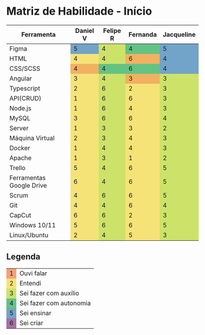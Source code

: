 # Matriz de Habilidade - Início

<table>
  <thead>
    <tr>
      <th>Ferramenta</th>
      <th>Daniel V</th>
      <th>Felipe R</th>
      <th>Fernanda</th>
      <th>Jacqueline</th>
    </tr>
  </thead>
  <tbody>
    <tr>
      <td>Figma</td>
      <td style="background-color: #72a3c8;">5</td> 
      <td style="background-color: #cde269;">4</td>
      <td style="background-color: #63c384;">4</td>
      <td style="background-color: #72a3c8;">5</td>
    </tr>
    <tr>
      <td>HTML</td>
      <td style="background-color: #f6e378;">4</td>
      <td style="background-color: #cde269;">4</td>
      <td style="background-color: #f2b160;">6</td>
      <td style="background-color: #72a3c8;">4</td>
    </tr>
    <tr>
      <td>CSS/SCSS</td>
      <td style="background-color: #f2b160;">4</td>
      <td style="background-color: #63c384;">4</td>
      <td style="background-color: #63c384;">6</td>
      <td style="background-color: #72a3c8;">4</td>
    </tr>
    <tr>
      <td>Angular</td>
      <td style="background-color: #f6e378;">3</td>
      <td style="background-color: #cde269;">4</td>
      <td style="background-color: #f2b160;">3</td>
      <td style="background-color: #cde269;">3</td>
    </tr>
    <tr>
      <td>Typescript</td>
      <td style="background-color: #f6e378;">2</td>
      <td style="background-color: #cde269;">6</td>
      <td style="background-color: #f6e378;">2</td>
      <td style="background-color: #cde269;">3</td>
    </tr>
    <tr>
      <td>API(CRUD)</td>
      <td style="background-color: #f6e378;">1</td>
      <td style="background-color: #cde269;">6</td>
      <td style="background-color: #f6e378;">6</td>
      <td style="background-color: #cde269;">3</td>
    </tr>
    <tr>
      <td>Node.js</td>
      <td style="background-color: #f6e378;">1</td>
      <td style="background-color: #cde269;">6</td>
      <td style="background-color: #f6e378;">4</td>
      <td style="background-color: #cde269;">3</td>
    </tr>
    <tr>
      <td>MySQL</td>
      <td style="background-color: #f6e378;">3</td>
      <td style="background-color: #cde269;">6</td>
      <td style="background-color: #f6e378;">6</td>
      <td style="background-color: #cde269;">4</td>
    </tr>
    <tr>
      <td>Server</td>
      <td style="background-color: #f6e378;">1</td>
      <td style="background-color: #cde269;">3</td>
      <td style="background-color: #f6e378;">3</td>
      <td style="background-color: #cde269;">2</td>
    </tr>
    <tr>
      <td>Máquina Virtual</td>
      <td style="background-color: #f6e378;">2</td>
      <td style="background-color: #cde269;">3</td>
      <td style="background-color: #f6e378;">4</td>
      <td style="background-color: #cde269;">3</td>
    </tr>
    <tr>
      <td>Docker</td>
      <td style="background-color: #f6e378;">1</td>
      <td style="background-color: #cde269;">4</td>
      <td style="background-color: #f6e378;">4</td>
      <td style="background-color: #cde269;">3</td>
    </tr>
    <tr>
      <td>Apache</td>
      <td style="background-color: #f6e378;">1</td>
      <td style="background-color: #cde269;">3</td>
      <td style="background-color: #f6e378;">1</td>
      <td style="background-color: #cde269;">2</td>
    </tr>
    <tr>
      <td>Trello</td>
      <td style="background-color: #f6e378;">5</td>
      <td style="background-color: #cde269;">4</td>
      <td style="background-color: #f6e378;">6</td>
      <td style="background-color: #cde269;">5</td>
    </tr>
    <tr>
      <td>Ferramentas Google Drive</td>
      <td style="background-color: #f6e378;">6</td>
      <td style="background-color: #cde269;">4</td>
      <td style="background-color: #f6e378;">6</td>
      <td style="background-color: #cde269;">5</td>
    </tr>
    <tr>
      <td>Scrum</td>
      <td style="background-color: #f6e378;">4</td>
      <td style="background-color: #cde269;">6</td>
      <td style="background-color: #f6e378;">6</td>
      <td style="background-color: #cde269;">5</td>
    </tr>
    <tr>
      <td>Git</td>
      <td style="background-color: #f6e378;">4</td>
      <td style="background-color: #cde269;">4</td>
      <td style="background-color: #f6e378;">6</td>
      <td style="background-color: #cde269;">4</td>
    </tr>
    <tr>
      <td>CapCut</td>
      <td style="background-color: #f6e378;">6</td>
      <td style="background-color: #cde269;">6</td>
      <td style="background-color: #f6e378;">2</td>
      <td style="background-color: #cde269;">3</td>
    </tr>
    <tr>
      <td>Windows 10/11</td>
      <td style="background-color: #f6e378;">5</td>
      <td style="background-color: #cde269;">6</td>
      <td style="background-color: #f6e378;">6</td>
      <td style="background-color: #cde269;">5</td>
    </tr>
    <tr>
      <td>Linux/Ubuntu</td>
      <td style="background-color: #f6e378;">2</td>
      <td style="background-color: #cde269;">4</td>
      <td style="background-color: #f6e378;">5</td>
      <td style="background-color: #cde269;">3</td>
    </tr>
  </tbody>
</table>

## Legenda

<table>
  <tr>
    <td style="background-color: #f6a179;">1</td>
    <td>Ouvi falar</td>
  </tr>
  <tr>
    <td style="background-color: #f6e378;">2</td>
    <td>Entendi</td>
  </tr>
  <tr>
    <td style="background-color: #cde269;">3</td>
    <td>Sei fazer com auxílio</td>
  </tr>
  <tr>
    <td style="background-color: #63c384;">4</td>
    <td>Sei fazer com autonomia</td>
  </tr>
  <tr>
    <td style="background-color: #72a3c8;">5</td>
    <td>Sei ensinar</td>
  </tr>
  <tr>
    <td style="background-color: #a470a5;">6</td>
    <td>Sei criar</td>
  </tr>
</table>
